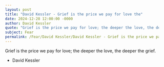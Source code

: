 ```yaml
---
layout: post
title: "David Kessler - Grief is the price we pay for love the"
date: 2024-12-28 12:00:00 -0000
author: David Kessler
quote: "Grief is the price we pay for love; the deeper the love, the deeper the grief."
subject: Fear
permalink: /Fear/David Kessler/David Kessler - Grief is the price we pay for love the
---
```


Grief is the price we pay for love; the deeper the love, the deeper the grief.

- David Kessler
